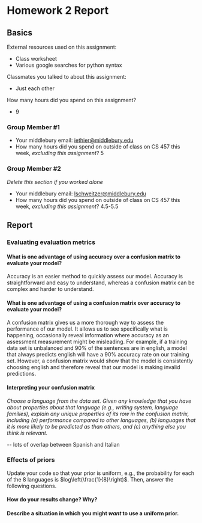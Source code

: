 # Homework 2 Report

## Basics
External resources used on this assignment:
* Class worksheet
* Various google searches for python syntax

Classmates you talked to about this assignment:
* Just each other

How many hours did you spend on this assignment?
* 9

### Group Member #1
* Your middlebury email: iethier@middlebury.edu
* How many hours did you spend on outside of class on CS 457 this week, _excluding this assignment_? 5

### Group Member #2
_Delete this section if you worked alone_
* Your middlebury email: lschweitzer@middlebury.edu
* How many hours did you spend on outside of class on CS 457 this week, _excluding this assignment_? 4.5-5.5

## Report
### Evaluating evaluation metrics
#### What is one advantage of using accuracy over a confusion matrix to evaluate your model?
Accuracy is an easier method to quickly assess our model. Accuracy is straightforward and easy to understand, whereas a confusion matrix can be complex and harder to understand.


#### What is one advantage of using a confusion matrix over accuracy to evaluate your model?
A confusion matrix gives us a more thorough way to assess the performance of our model. It allows us to see specifically what is happening, occasionally reveal information where accuracy as an assessment measurement might be misleading. For example, if a training data set is unbalanced and 90% of the sentences are in english, a model that always predicts english will have a 90% accuracy rate on our training set. However, a confusion matrix would show that the model is consistently choosing english and therefore reveal that our model is making invalid predictions.


#### Interpreting your confusion matrix
_Choose a language from the data set. Given any knowledge that you have about properties about that language (e.g., writing system, language families), explain any unique properties of its row in the confusion matrix, including (a) performance compared to other languages, (b) languages that it is more likely to be predicted as than others, and (c) anything else you think is relevant._

-- lots of overlap between Spanish and Italian


### Effects of priors
Update your code so that your prior is uniform, e.g., the probability for each of the 8 languages is $log\left(\frac{1}{8}\right)$. Then, answer the following questions.
#### How do your results change? Why?



#### Describe a situation in which you might _want_ to use a uniform prior.


